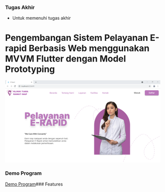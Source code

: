 ### Tugas Akhir

- Untuk memenuhi tugas akhir 

# Pengembangan Sistem Pelayanan E-rapid Berbasis Web menggunakan MVVM Flutter dengan Model Prototyping

![](https://github.com/Putriayunis118140118/Erapid-client/blob/master/01%20Main%20Page.PNG?raw=true)

### Demo Program
[Demo Program](https://youtu.be/DYKj-2PhKxw "Demo Program")### Features
